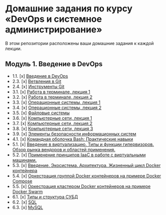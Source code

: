 # Домашние задания по курсу «DevOps и системное администрирование» 


В этом репозитории расположены ваши домашние задания к каждой лекции. 

## Модуль 1. Введение в DevOps

* 1.1. [x] [Введение в DevOps](01-intro-01/README.md)  
* 2.3. [x] [Ветвления в Git](02-git-03-branching/README.md)  
* 2.4. [x] [Инструменты Git](02-git-04-tools/README.md)  
* 3.1. [x] [Работа в терминале, лекция 1](03-sysadmin-01-terminal/README.md)  
* 3.2. [x] [Работа в терминале, лекция 2](03-sysadmin-02-terminal/README.md)
* 3.3. [x] [Операционные системы, лекция 1](03-sysadmin-03-os/README.md)
* 3.4. [x] [Операционные системы, лекция 2](03-sysadmin-04-os/README.md)
* 3.5. [x] [Файловые системы](03-sysadmin-05-fs/README.md)
* 3.6. [x] [Компьютерные сети, лекция 1](03-sysadmin-06-net/README.md)
* 3.7. [x] [Компьютерные сети, лекция 2](03-sysadmin-07-net/README.md)
* 3.8. [x] [Компьютерные сети, лекция 3](03-sysadmin-08-net/README.md)
* 3.9. [x] [Элементы безопасности информационных систем](03-sysadmin-09-security/README.md)
* 4.1. [x] [Командная оболочка Bash: Практические навыки](04-script-01-bash/README.md)
* 5.1. [x] [Введение в виртуализацию. Типы и функции гипервизоров. Обзор рынка вендоров и областей применения.](05-virt-01-basics/README.md)
* 5.2. [x] [Применение принципов IaaC в работе с виртуальными машинами.](05-virt-02-iaac/README.md)
* 5.3. [x] [Введение. Экосистема. Архитектура. Жизненный цикл Docker контейнера](05-virt-03-docker/README.md)
* 5.4. [x] [Оркестрация группой Docker контейнеров на примере Docker Compose](05-virt-04-docker-compose/README.md)
* 5.5. [x] [Оркестрация кластером Docker контейнеров на примере Docker Swarm](05-virt-05-docker-swarm/README.md)
* 6.1. [x] [Типы и структура СУБД](06-db-01-basics/README.md)
* 6.2. [x] [SQL](06-db-02-sql/README.md)
* 6.3. [x] [MySQL](06-db-03-mysql/README.md)